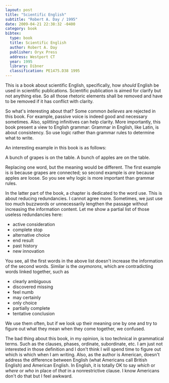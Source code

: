 ```yaml
---
layout: post
title: "Scientific English"
subtitle: "Robert A. Day / 1995"
date: 2009-04-21 22:38:32 -0400
category: book
bibtex:
  type: book
  title: Scientific English
  author: Robert A. Day
  publisher: Oryx Press
  address: Westport CT
  year: 1995
  library: Dibner
  classification: PE1475.D38 1995
---
```

This is a book about scientific English, specifically, how *should* English be
used in scientific publications. Scientific publication is aimed for clarify
but not anything else. So all those rhetoric elements shall be removed and have
to be removed if it has conflict with clarity.

So what's interesting about that? Some common *believes* are rejected in this
book. For example, passive voice is indeed good and necessary sometimes. Also,
splitting infinitives can help clarity. More importantly, this book present a
view to English grammar: Grammar in English, like Latin, is about consistency.
So use logic rather than grammar rules to determine what to write.

An interesting example in this book is as follows:

  A bunch of grapes is on the table.
  A bunch of apples are on the table.

Replacing one word, but the meaning would be different. The first example is
*is* because grapes are connected; so second example is *are* because apples
are loose. So you see why logic is more important than grammar rules.

In the latter part of the book, a chapter is dedicated to the word use. This is
about reducing redundancies. I cannot agree more. Sometimes, we just use too
much buzzwords or unnecessarily lengthen the passage without increasing the
information content. Let me show a partial list of those useless redundancies here:

  - active consideration
  - complete stop
  - alternative choice
  - end result
  - past history
  - new innovation

You see, all the first words in the above list doesn't increase the information
of the second words. Similar is the *oxymorons*, which are contradicting words
linked together, such as

  - clearly ambiguous
  - discovered missing
  - feel numb
  - may certainly
  - only choice
  - partially complete
  - tentative conclusion

We use them often, but if we look up their meaning one by one and try to figure
out what they mean when they come together, we confused.

The bad thing about this book, in my opinion, is too technical in grammatical
terms. Such as the clauses, phases, ordinate, subordinate, etc. I am just not
interested in those definition and I don't think I will spend time to figure
out which is which when I am writing. Also, as the author is American, doesn't
address the difference between English (what Americans call British English)
and American English. In English, it is totally OK to say *which* or *where*
or *who* in place of *that* in a nonrestrictive clause. I know Americans
don't do that but I feel awkward.

